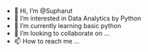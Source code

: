 - 👋 Hi, I’m @Supharut
- 👀 I’m interested in Data Analytics by Python
- 🌱 I’m currently learning basic python
- 💞️ I’m looking to collaborate on ...
- 📫 How to reach me ...

<!---
Supharut/Supharut is a ✨ special ✨ repository because its `README.md` (this file) appears on your GitHub profile.
You can click the Preview link to take a look at your changes.
--->
